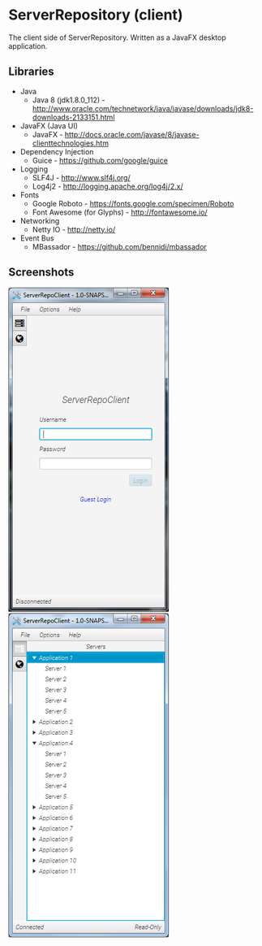 # ServerRepository (client)

The client side of ServerRepository. Written as a JavaFX desktop application.

## Libraries
* Java
  * Java 8 (jdk1.8.0_112) - http://www.oracle.com/technetwork/java/javase/downloads/jdk8-downloads-2133151.html
* JavaFX (Java UI)
  * JavaFX - http://docs.oracle.com/javase/8/javase-clienttechnologies.htm
* Dependency Injection
  * Guice - https://github.com/google/guice
* Logging
  * SLF4J - http://www.slf4j.org/
  * Log4j2 - http://logging.apache.org/log4j/2.x/
* Fonts
  * Google Roboto - https://fonts.google.com/specimen/Roboto
  * Font Awesome (for Glyphs) - http://fontawesome.io/
* Networking
  * Netty IO - http://netty.io/
* Event Bus
  * MBassador - https://github.com/bennidi/mbassador

## Screenshots
![login](/client/img/login.png)
![servers](/client/img/servers-view.png)
